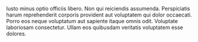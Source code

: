 Iusto minus optio officiis libero. Non qui reiciendis assumenda. Perspiciatis harum reprehenderit corporis provident aut voluptatem qui dolor occaecati. Porro eos neque voluptatum aut sapiente itaque omnis odit. Voluptate laboriosam consectetur. Ullam eos quibusdam veritatis voluptatem esse dolores.
